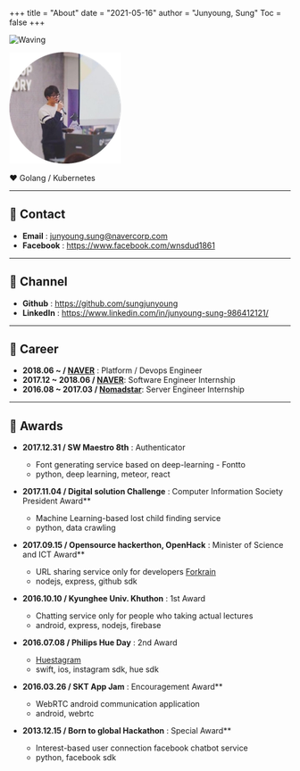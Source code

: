 +++
title = "About"
date = "2021-05-16"
author = "Junyoung, Sung"
Toc = false
+++

![Waving](https://capsule-render.vercel.app/api?type=waving&height=200&text=sungjunyoung&fontAlign=70&fontAlignY=40&color=gradient)


![Profile](/assets/img/profile.png)

:heart: Golang / Kubernetes

---

## :email: Contact
- **Email** : junyoung.sung@navercorp.com
- **Facebook** : https://www.facebook.com/wnsdud1861

---

## :link: Channel
- **Github** : https://github.com/sungjunyoung  
- **LinkedIn** : https://www.linkedin.com/in/junyoung-sung-986412121/  

---

## :ant: Career
- **2018.06 ~ / [NAVER](https://www.navercorp.com/)** : Platform / Devops Engineer  
- **2017.12 ~ 2018.06 / [NAVER](https://www.navercorp.com/)**: Software Engineer Internship  
- **2016.08 ~ 2017.03 / [Nomadstar](https://nomadstar.com/)**: Server Engineer Internship  

---

## :tada: Awards
- **2017.12.31 / SW Maestro 8th** :  Authenticator
    - Font generating service based on deep-learning - Fontto
    - python, deep learning, meteor, react

- **2017.11.04 / Digital solution Challenge** : Computer Information Society President Award**
    - Machine Learning-based lost child finding service
    - python, data crawling

- **2017.09.15 / Opensource hackerthon, OpenHack** : Minister of Science and ICT Award**
    - URL sharing service only for developers [Forkrain](https://www.slideshare.net/SungJunyoung/forkrain-ppt)
    - nodejs, express, github sdk

- **2016.10.10 / Kyunghee Univ. Khuthon** : 1st Award
    - Chatting service only for people who taking actual lectures
    - android, express, nodejs, firebase

- **2016.07.08 / Philips Hue Day** : 2nd Award
    - [Huestagram](https://www.slideshare.net/SungJunyoung/ss-63682747)
    - swift, ios, instagram sdk, hue sdk

- **2016.03.26 / SKT App Jam** : Encouragement Award**
    - WebRTC android communication application
    - android, webrtc

- **2013.12.15 / Born to global Hackathon** : Special Award**
    - Interest-based user connection facebook chatbot service
    - python, facebook sdk
